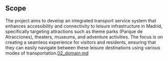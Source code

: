 ## Scope

The project aims to develop an integrated transport service system that enhances accessibility and connectivity to
leisure infrastructure in Madrid, specifically targeting attractions such as theme parks (Parque de Atracciones),
theaters, museums, and adventure activities. The focus is on creating a seamless experience for visitors and residents,
ensuring that they can easily navigate between these leisure destinations using various modes of transportation.[02_domain.md](02_domain.md)